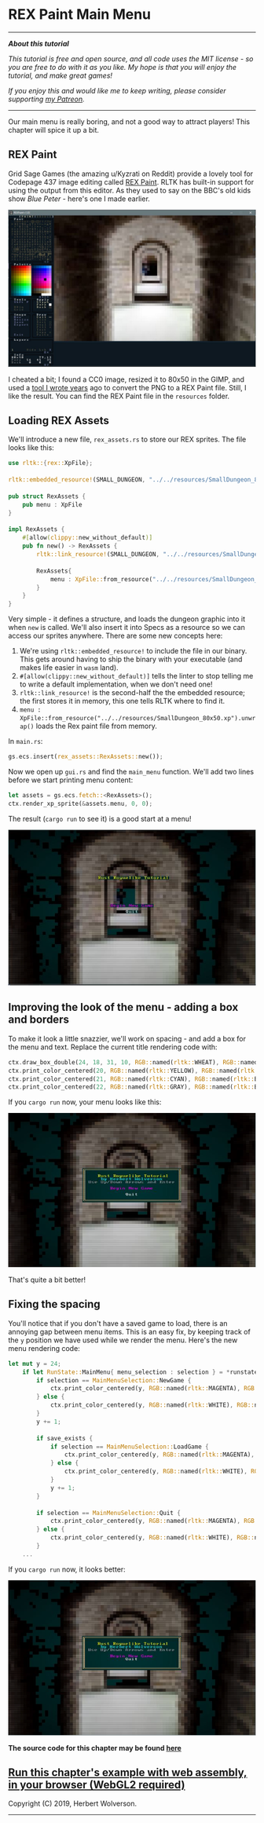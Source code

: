 # REX Paint Main Menu

---

***About this tutorial***

*This tutorial is free and open source, and all code uses the MIT license - so you are free to do with it as you like. My hope is that you will enjoy the tutorial, and make great games!*

*If you enjoy this and would like me to keep writing, please consider supporting [my Patreon](https://www.patreon.com/blackfuture).*

---

Our main menu is really boring, and not a good way to attract players! This chapter will spice it up a bit.

## REX Paint

Grid Sage Games (the amazing u/Kyzrati on Reddit) provide a lovely tool for Codepage 437 image editing called [REX Paint](https://www.gridsagegames.com/rexpaint/index.html). RLTK has built-in support for using the output from this editor. As they used to say on the BBC's old kids show *Blue Peter* - here's one I made earlier.

![Screenshot](./c21-s1.jpg)

I cheated a bit; I found a CC0 image, resized it to 80x50 in the GIMP, and used a [tool I wrote years](https://github.com/thebracket/png2rex) ago to convert the PNG to a REX Paint file. Still, I like the result. You can find the REX Paint file in the `resources` folder.

## Loading REX Assets

We'll introduce a new file, `rex_assets.rs` to store our REX sprites. The file looks like this:

```rust
use rltk::{rex::XpFile};

rltk::embedded_resource!(SMALL_DUNGEON, "../../resources/SmallDungeon_80x50.xp");

pub struct RexAssets {
    pub menu : XpFile
}

impl RexAssets {
    #[allow(clippy::new_without_default)]
    pub fn new() -> RexAssets {
        rltk::link_resource!(SMALL_DUNGEON, "../../resources/SmallDungeon_80x50.xp");

        RexAssets{
            menu : XpFile::from_resource("../../resources/SmallDungeon_80x50.xp").unwrap()
        }
    }
}
```

Very simple - it defines a structure, and loads the dungeon graphic into it when `new` is called. We'll also insert it into Specs as a resource so we can access our sprites anywhere. There are some new concepts here:

1. We're using `rltk::embedded_resource!` to include the file in our binary. This gets around having to ship the binary with your executable (and makes life easier in `wasm` land).
2. `#[allow(clippy::new_without_default)]` tells the linter to stop telling me to write a default implementation, when we don't need one!
3. `rltk::link_resource!` is the second-half the the embedded resource; the first stores it in memory, this one tells RLTK where to find it.
4. `menu : XpFile::from_resource("../../resources/SmallDungeon_80x50.xp").unwrap()` loads the Rex paint file from memory.

In `main.rs`:

```rust
gs.ecs.insert(rex_assets::RexAssets::new());
```

Now we open up `gui.rs` and find the `main_menu` function. We'll add two lines before we start printing menu content:

```rust
let assets = gs.ecs.fetch::<RexAssets>();
ctx.render_xp_sprite(&assets.menu, 0, 0);
```

The result (`cargo run` to see it) is a good start at a menu!

![Screenshot](./c21-s2.jpg)

## Improving the look of the menu - adding a box and borders

To make it look a little snazzier, we'll work on spacing - and add a box for the menu and text. Replace the current title rendering code with:

```rust
ctx.draw_box_double(24, 18, 31, 10, RGB::named(rltk::WHEAT), RGB::named(rltk::BLACK));
ctx.print_color_centered(20, RGB::named(rltk::YELLOW), RGB::named(rltk::BLACK), "Rust Roguelike Tutorial");
ctx.print_color_centered(21, RGB::named(rltk::CYAN), RGB::named(rltk::BLACK), "by Herbert Wolverson");
ctx.print_color_centered(22, RGB::named(rltk::GRAY), RGB::named(rltk::BLACK), "Use Up/Down Arrows and Enter");
```

If you `cargo run` now, your menu looks like this:

![Screenshot](./c21-s3.jpg)

That's quite a bit better!

## Fixing the spacing

You'll notice that if you don't have a saved game to load, there is an annoying gap between menu items. This is an easy fix, by keeping track of the `y` position we have used while we render the menu. Here's the new menu rendering code:

```rust
let mut y = 24;
    if let RunState::MainMenu{ menu_selection : selection } = *runstate {
        if selection == MainMenuSelection::NewGame {
            ctx.print_color_centered(y, RGB::named(rltk::MAGENTA), RGB::named(rltk::BLACK), "Begin New Game");
        } else {
            ctx.print_color_centered(y, RGB::named(rltk::WHITE), RGB::named(rltk::BLACK), "Begin New Game");
        }
        y += 1;

        if save_exists {
            if selection == MainMenuSelection::LoadGame {
                ctx.print_color_centered(y, RGB::named(rltk::MAGENTA), RGB::named(rltk::BLACK), "Load Game");
            } else {
                ctx.print_color_centered(y, RGB::named(rltk::WHITE), RGB::named(rltk::BLACK), "Load Game");
            }
            y += 1;
        }

        if selection == MainMenuSelection::Quit {
            ctx.print_color_centered(y, RGB::named(rltk::MAGENTA), RGB::named(rltk::BLACK), "Quit");
        } else {
            ctx.print_color_centered(y, RGB::named(rltk::WHITE), RGB::named(rltk::BLACK), "Quit");
        }
    ...
```

If you `cargo run` now, it looks better:

![Screenshot](./c21-s4.jpg)

**The source code for this chapter may be found [here](https://github.com/thebracket/rustrogueliketutorial/tree/master/chapter-21-rexmenu)**


[Run this chapter's example with web assembly, in your browser (WebGL2 required)](http://bfnightly.bracketproductions.com/rustbook/wasm/chapter-21-rexmenu/)
---

Copyright (C) 2019, Herbert Wolverson.

---